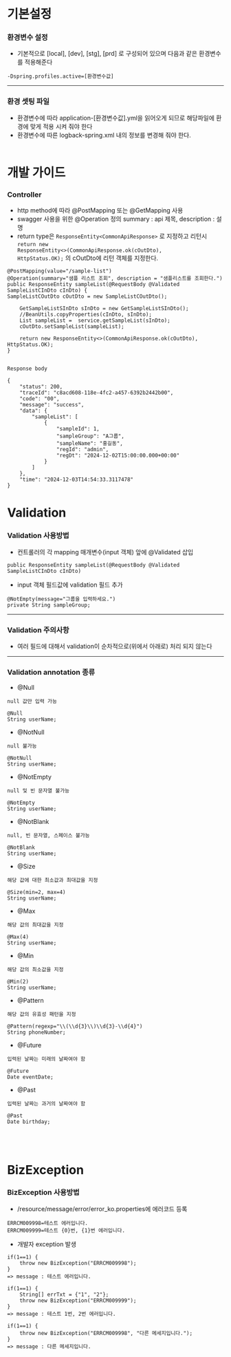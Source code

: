 # 기본설정
### 환경변수 설정
+ 기본적으로 [local], [dev], [stg], [prd] 로 구성되어 있으며 다음과 같은 환경변수를 적용해준다
<pre><code>-Dspring.profiles.active=[환경변수값]</code></pre>
- - -
### 환경 셋팅 파일
+ 환경변수에 따라 application-[환경변수값].yml을 읽어오게 되므로 해당파일에 환경에 맞게 적용 시켜 줘야 한다
+ 환경변수에 따른 logback-spring.xml 내의 정보를 변경해 줘야 한다.
  <br/><br/>
# 개발 가이드
### Controller
+ http method에 따라 @PostMapping 또는 @GetMapping 사용
+ swagger 사용을 위한 @Operation 정의 summary : api 제목, description : 설명
+ return type은 <code>ResponseEntity&lt;CommonApiResponse&gt;</code> 로 지정하고 리턴시
<code>return new ResponseEntity<>(CommonApiResponse.ok(cOutDto), HttpStatus.OK);</code> 의 cOutDto에 리턴 객체를 지정한다.
<pre><code>@PostMapping(value="/sample-list")
@Operation(summary="샘플 리스트 조회", description = "샘플리스트를 조회한다.")
public ResponseEntity<CommonApiResponse> sampleList(@RequestBody @Validated SampleListCInDto cInDto) {
SampleListCOutDto cOutDto = new SampleListCOutDto();

    GetSampleListSInDto sInDto = new GetSampleListSInDto();
    //BeanUtils.copyProperties(cInDto, sInDto);
    List<GetSampleListSOutDto> sampleList =  service.getSampleList(sInDto);
    cOutDto.setSampleList(sampleList);

    return new ResponseEntity<>(CommonApiResponse.ok(cOutDto), HttpStatus.OK);
}
</code></pre>
<pre><code>
Response body

{
    "status": 200,
    "traceId": "c8acd608-118e-4fc2-a457-6392b2442b00",
    "code": "00",
    "message": "success",
    "data": {
        "sampleList": [
            {
                "sampleId": 1,
                "sampleGroup": "A그룹",
                "sampleName": "홍길동",
                "regId": "admin",
                "regDt": "2024-12-02T15:00:00.000+00:00"
            }
        ]
    },
    "time": "2024-12-03T14:54:33.3117478"
}
</code></pre>

# Validation
### Validation 사용방법
+ 컨트롤러의 각 mapping 매개변수(input 객체) 앞에 @Validated 삽입<br/>
<pre><code>public ResponseEntity<CommonApiResponse> sampleList(@RequestBody @Validated SampleListCInDto cInDto)</code></pre>

+ input 객체 필드값에 validation 필드 추가
<pre><code>@NotEmpty(message="그룹을 입력하세요.")
private String sampleGroup;</code></pre>
- - -
### Validation 주의사항
+ 여러 필드에 대해서 validation이 순차적으로(위에서 아래로) 처리 되지 않는다
- - -
### Validation annotation 종류
+ @Null
<pre><code>null 값만 입력 가능<br/>
@Null
String userName;</code></pre>

+ @NotNull
<pre><code>null 불가능<br/>
@NotNull
String userName;</code></pre>

+ @NotEmpty
<pre><code>null 및 빈 문자열 불가능<br/>
@NotEmpty
String userName;</code></pre>

+ @NotBlank
<pre><code>null, 빈 문자열, 스페이스 불가능<br/>
@NotBlank
String userName;</code></pre>

+ @Size
<pre><code>해당 값에 대한 최소값과 최대값을 지정<br/>
@Size(min=2, max=4)
String userName;</code></pre>

+ @Max
<pre><code>해당 값의 최대값을 지정<br/>
@Max(4)
String userName;</code></pre>

+ @Min
<pre><code>해당 값의 최소값을 지정<br/>
@Min(2)
String userName;</code></pre>

+ @Pattern
<pre><code>해당 값의 유효성 패턴을 지정<br/>
@Pattern(regexp="\\(\\d{3}\\)\\d{3}-\\d{4}")
String phoneNumber;</code></pre>

+ @Future
<pre><code>입력된 날짜는 미래의 날짜여야 함<br/>
@Future
Date eventDate;</code></pre>

+ @Past
<pre><code>입력된 날짜는 과거의 날짜여야 함<br/>
@Past
Date birthday;</code></pre>
<br/><br/>

# BizException
### BizException 사용방법
+ /resource/message/error/error_ko.properties에 에러코드 등록
<pre><code>ERRCM009998=테스트 에러입니다.
ERRCM009999=테스트 {0}번, {1}번 에러입니다.
</code></pre>
+ 개발자 exception 발생
<pre><code>if(1==1) {
    throw new BizException("ERRCM009998");
}
=> message : 테스트 에러입니다.
</code></pre>
<pre><code>if(1==1) {
    String[] errTxt = {"1", "2"};
    throw new BizException("ERRCM009999");
}
=> message : 테스트 1번, 2번 에러입니다.
</code></pre>
<pre><code>if(1==1) {
    throw new BizException("ERRCM009998", "다른 메세지입니다.");
}
=> message : 다른 메세지입니다.
</code></pre>
